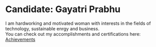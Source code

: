 # Candidate: Gayatri Prabhu
I am hardworking and motivated woman with interests in the fields of technology, sustainable enrgy and business.  
You can check out my accomplishments and certifications here: [Achievements](https://prabhugayatri.github.io/Achievements/folder1/)
